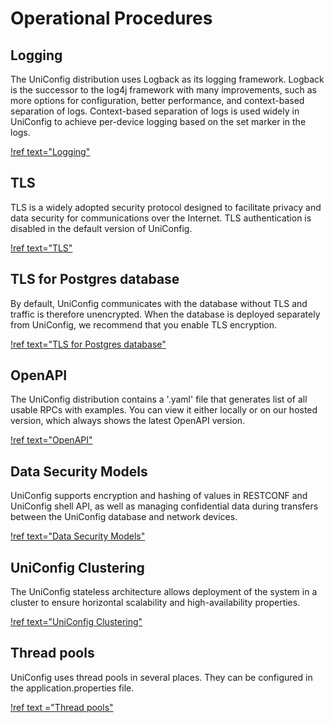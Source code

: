 # Operational Procedures

## Logging

The UniConfig distribution uses Logback as its logging
framework. Logback is the successor to the log4j framework with many
improvements, such as more options for configuration, better performance,
and context-based separation of logs. Context-based separation of logs
is used widely in UniConfig to achieve per-device logging based on the
set marker in the logs.

[!ref text="Logging"](../operational-procedures/logging)

## TLS

TLS is a widely adopted security protocol designed to facilitate
privacy and data security for communications over the Internet. TLS authentication is disabled
in the default version of UniConfig.

[!ref text="TLS"](../operational-procedures/tls)

## TLS for Postgres database

By default, UniConfig communicates with the database without TLS and traffic is therefore unencrypted.
When the database is deployed separately from UniConfig, we recommend that you enable TLS encryption.


[!ref text="TLS for Postgres database"](../operational-procedures/postgres-tls)

## OpenAPI

The UniConfig distribution contains a '.yaml' file that generates list of all
usable RPCs with examples. You can view it either locally or on our hosted version, which always shows
the latest OpenAPI version.

[!ref text="OpenAPI"](../operational-procedures/openapi)

## Data Security Models

UniConfig supports encryption and hashing of values in RESTCONF and
UniConfig shell API, as well as managing confidential data during transfers
between the UniConfig database and network devices.

[!ref text="Data Security Models"](../operational-procedures/data-security-models)

## UniConfig Clustering

The UniConfig stateless architecture allows deployment of the system in a cluster to ensure
horizontal scalability and high-availability properties.

[!ref text="UniConfig Clustering"](../operational-procedures/uniconfig-clustering)

## Thread pools

UniConfig uses thread pools in several places. They can be configured in the
application.properties file.

[!ref text ="Thread pools"](../operational-procedures/thread-pools)
